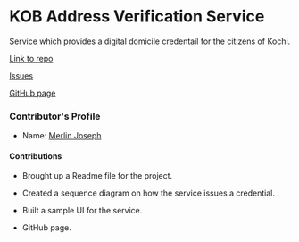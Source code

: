 # KOB Address Verification Service

Service which provides a digital domicile credentail for the citizens of Kochi.​

[Link to repo](https://github.com/hyperledgerkochi/KOB-address-verification)

[Issues](https://github.com/hyperledgerkochi/KOB-address-verification/issues)

[GitHub page](https://hyperledgerkochi.github.io/KOB-address-verification)

### Contributor's Profile

 - Name: [Merlin Joseph](https://github.com/merjos369)

#### Contributions

* Brought up a Readme file for the project.​

* Created a sequence diagram on how the service issues a credential.​

* Built a sample UI for the service.​

* GitHub page.